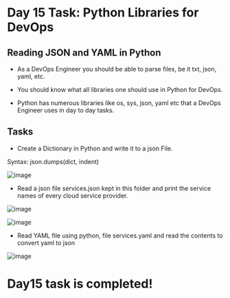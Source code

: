 # Day 15 Task: Python Libraries for DevOps

## Reading JSON and YAML in Python

- As a DevOps Engineer you should be able to parse files, be it txt, json, yaml, etc.

- You should know what all libraries one should use in Python for DevOps.

- Python has numerous libraries like os, sys, json, yaml etc that a DevOps Engineer uses in day to day tasks.

## Tasks

- Create a Dictionary in Python and write it to a json File.

Syntax: json.dumps(dict, indent)

![image](https://user-images.githubusercontent.com/117350787/231570713-d820ed3c-6ac5-4dae-b75e-10721890a1aa.png)

- Read a json file services.json kept in this folder and print the service names of every cloud service provider.

![image](https://user-images.githubusercontent.com/117350787/231562317-2109cd83-f361-4031-835c-b325544be2d8.png)

![image](https://user-images.githubusercontent.com/117350787/231562384-bdfaacba-7675-4f1d-8ff5-b70df0a5fa9e.png)

- Read YAML file using python, file services.yaml and read the contents to convert yaml to json

![image](https://user-images.githubusercontent.com/117350787/231569256-fd62f0fb-131d-4cde-8d0c-802095adea65.png)

# Day15 task is completed!
